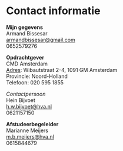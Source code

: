 # Contact informatie

**Mijn gegevens**  
Armand Bissesar  
armandbissesar@gmail.com  
0652579276  
  
**Opdrachtgever**  
CMD Amsterdam  
[Adres](https://www.google.com/search?q=communication+and+multimedia+design+amsterdam+adres&stick=H4sIAAAAAAAAAOPgE-LVT9c3NEw3j8_NsjDN0ZLNTrbSz8lPTizJzM-DM6wSU1KKUouLF7EaJ-fn5pbmZULEFRLzUhRyS3NKMnNTUzITFVJSizPTgaK5xSWpRSmJuQqJIG0AUKGMG2YAAAA&ludocid=3505302418200677625&sa=X&ved=2ahUKEwj1ra34jNTgAhUI6qQKHW7CAbUQ6BMwEnoECAYQAw): Wibautstraat 2-4, 1091 GM Amsterdam  
Provincie: Noord-Holland  
Telefoon: 020 595 1855  
  
_Contactpersoon_  
Hein Bijvoet  
h.w.bijvoet@hva.nl  
0621157150

**Afstudeerbegeleider**  
Marianne Meijers  
m.b.meijers@hva.nl  
0615844679

